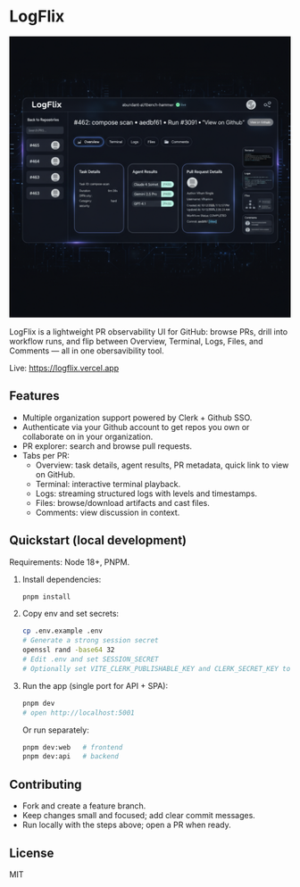 # LogFlix

![Header preview](readme-hero.png)

LogFlix is a lightweight PR observability UI for GitHub: browse PRs, drill into workflow runs, and flip between Overview, Terminal, Logs, Files, and Comments — all in one obersavibility tool.

Live: https://logflix.vercel.app

## Features

- Multiple organization support powered by Clerk + Github SSO.
- Authenticate via your Github account to get repos you own or collaborate on in your organization.
- PR explorer: search and browse pull requests.
- Tabs per PR:
  - Overview: task details, agent results, PR metadata, quick link to view on GitHub.
  - Terminal: interactive terminal playback.
  - Logs: streaming structured logs with levels and timestamps.
  - Files: browse/download artifacts and cast files.
  - Comments: view discussion in context.

## Quickstart (local development)

Requirements: Node 18+, PNPM.

1. Install dependencies:
   ```sh
   pnpm install
   ```
2. Copy env and set secrets:
   ```sh
   cp .env.example .env
   # Generate a strong session secret
   openssl rand -base64 32
   # Edit .env and set SESSION_SECRET
   # Optionally set VITE_CLERK_PUBLISHABLE_KEY and CLERK_SECRET_KEY to enable auth
   ```
3. Run the app (single port for API + SPA):
   ```sh
   pnpm dev
   # open http://localhost:5001
   ```
   Or run separately:
   ```sh
   pnpm dev:web   # frontend
   pnpm dev:api   # backend
   ```

## Contributing

- Fork and create a feature branch.
- Keep changes small and focused; add clear commit messages.
- Run locally with the steps above; open a PR when ready.

## License

MIT